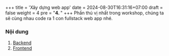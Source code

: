 +++
title = 'Xây dựng web app'
date = 2024-08-30T16:31:16+07:00
draft = false
weight = 4
pre = "<b>4. </b>"
+++
Phần thú vị nhất trong workshop, chúng ta sẽ cùng nhau code ra 1 con fullstack web app nhé.

### Nội dung
1. [Backend](4.1-backend)
2. [Frontend](4.2-frontend)
